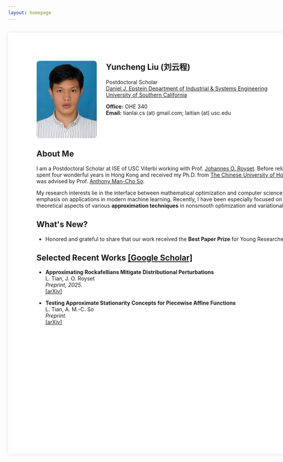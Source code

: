 ```yaml
---
layout: homepage
---
```


<!-- 
  This style block defines the A4 page effect.
  It's placed here to be self-contained within this file.
-->
<style>
  /* Define the styles for our A4 page container */
  .a4-page {
    /* A4 paper dimensions */
    width: 26cm; /* A4 width */
    min-height: 29.7cm; /* A4 height. Use min-height to allow content to grow. */
    
    /* Page margins (padding inside the container) */
    padding: 2cm;
    
    /* Center the page on the screen */
    margin: 2em auto; 
    
    /* Visual appearance of paper */
    background: white;
    box-shadow: 0 0 10px rgba(0, 0, 0, 0.1); /* Subtle shadow to lift it off the page */
    
    /* IMPORTANT: Ensures padding is included in the total width/height */
    box-sizing: border-box; 
  }

  /* Responsive design for small screens (like mobile phones) */
  @media screen and (max-width: 21cm) {
    .a4-page {
      /* On small screens, let the content fill the screen width */
      width: 100%;
      min-height: auto;
      
      /* Remove centering and shadow */
      margin: 0;
      box-shadow: none;
      
      /* Reduce padding for smaller screens */
      padding: 1em;
    }
  }
</style>

<!-- This div wraps all content and applies the .a4-page style -->
<div class="a4-page">

  <!-- 
    This section uses HTML to create a two-column layout for the profile.
    - Left column: Profile picture.
    - Right column: Name, title, and contact information.
  -->
  <div style="display: flex; align-items: flex-start; margin-bottom: 2em;">
    <img src="lyc.jpg" alt="Yuncheng Liu" style="width: 160px; margin-right: 25px; border-radius: 8px;">
    <div style="flex-grow: 1;">
      <h2 style="margin-top: 0;">Yuncheng Liu (刘云程)</h2>
      <p style="margin: 0.5em 0;">
        Postdoctoral Scholar<br>
        <a href="https://ise.usc.edu/">Daniel J. Epstein Department of Industrial & Systems Engineering</a><br>
        <a href="https://www.usc.edu/">University of Southern California</a>
      </p>
      <p style="margin: 1em 0;">
        <strong>Office:</strong> OHE 340<br>
        <strong>Email:</strong> tianlai.cs (at) gmail.com; laitian (at) usc.edu
      </p>
    </div>
  </div>


  ## About Me

  I am a Postdoctoral Scholar at ISE of USC Viterbi working with Prof. [Johannes O. Royset](https://sites.google.com/a/nps.edu/royset/). Before relocating to Los Angeles, I spent four wonderful years in Hong Kong and received my Ph.D. from [The Chinese University of Hong Kong (CUHK)](https://www.cuhk.edu.hk/english/index.html), where I was advised by Prof. [Anthony Man-Cho So](https://www.se.cuhk.edu.hk/people/anthony-man-cho-so/).

  My research interests lie in the interface between mathematical optimization and computer science, with a particular emphasis on applications in modern machine learning. Recently, I have been especially focused on the computational and theoretical aspects of various **approximation techniques** in nonsmooth optimization and variational analysis.


  ## What's New?
  - Honored and grateful to share that our work received the **Best Paper Prize** for Young Researchers at [ICCOPT 2025](https://iccopt2025.gerad.ca/)!


  ## Selected Recent Works [[Google Scholar]](URL_TO_GOOGLE_SCHOLAR_PROFILE)

  - **Approximating Rockafellians Mitigate Distributional Perturbations** \
    L. Tian, J. O. Royset \
    *Preprint, 2025.* \
    [[arXiv]](URL_TO_ARXIV_PAPER_1)

  - **Testing Approximate Stationarity Concepts for Piecewise Affine Functions** \
    L. Tian, A. M.-C. So \
    *Preprint.* \
    [[arXiv]](URL_TO_ARXIV_PAPER_2)

</div> <!-- This closes the .a4-page wrapper -->
